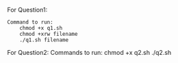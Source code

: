 For Question1:

	Command to run:
		chmod +x q1.sh
		chmod +xrw filename
		./q1.sh filename

For Question2:
	Commands to run:
		chmod +x q2.sh
		./q2.sh

